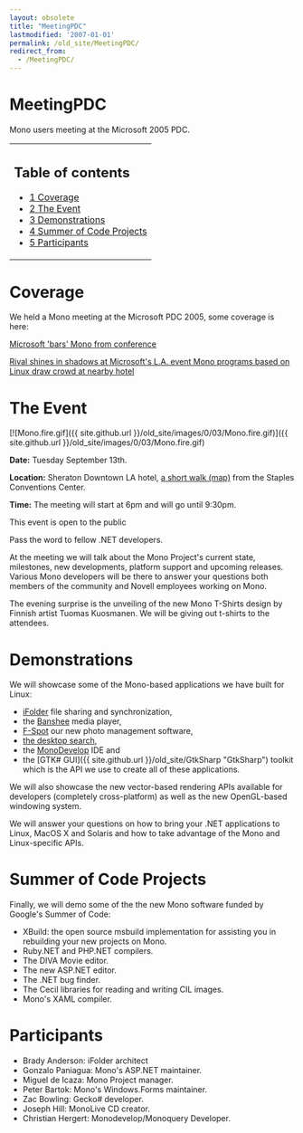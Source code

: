 ```yaml
---
layout: obsolete
title: "MeetingPDC"
lastmodified: '2007-01-01'
permalink: /old_site/MeetingPDC/
redirect_from:
  - /MeetingPDC/
---
```


MeetingPDC
==========

Mono users meeting at the Microsoft 2005 PDC.

<table>
<col width="100%" />
<tbody>
<tr class="odd">
<td align="left"><h2>Table of contents</h2>
<ul>
<li><a href="#coverage">1 Coverage</a></li>
<li><a href="#the-event">2 The Event</a></li>
<li><a href="#demonstrations">3 Demonstrations</a></li>
<li><a href="#summer-of-code-projects">4 Summer of Code Projects</a></li>
<li><a href="#participants">5 Participants</a></li>
</ul></td>
</tr>
</tbody>
</table>

Coverage
========

We held a Mono meeting at the Microsoft PDC 2005, some coverage is here:

[Microsoft 'bars' Mono from conference](http://uk.builder.com/programming/windows/0,39026618,39265898,00.htm)

[Rival shines in shadows at Microsoft's L.A. event Mono programs based on Linux draw crowd at nearby hotel](http://seattlepi.nwsource.com/business/240989_pdcmono16.html)

The Event
=========

[![Mono.fire.gif]({{ site.github.url }}/old_site/images/0/03/Mono.fire.gif)]({{ site.github.url }}/old_site/images/0/03/Mono.fire.gif)

**Date:** Tuesday September 13th.

**Location:** Sheraton Downtown LA hotel, [a short walk (map)](http://maps.google.com/maps?ll=34.046117,-118.261471&spn=0.011604,0.022464&saddr=1111+S.+Figueroa+St.,+Los+Angeles,+CA+90015&daddr=711+S+Hope+St,+Los+Angeles,+CA+90017+(Sheraton+Downtown+Los+Angeles)&hl=en) from the Staples Conventions Center.

**Time:** The meeting will start at 6pm and will go until 9:30pm.

This event is open to the public

Pass the word to fellow .NET developers.

At the meeting we will talk about the Mono Project's current state, milestones, new developments, platform support and upcoming releases. Various Mono developers will be there to answer your questions both members of the community and Novell employees working on Mono.

The evening surprise is the unveiling of the new Mono T-Shirts design by Finnish artist Tuomas Kuosmanen. We will be giving out t-shirts to the attendees.

Demonstrations
==============

We will showcase some of the Mono-based applications we have built for Linux:

-   [iFolder](http://www.ifolder.com) file sharing and synchronization,
-   the [Banshee](http://banshee-project.org) media player,
-   [F-Spot](http://www.gnome.org/projects/f-spot) our new photo management software,
-   [the desktop search](http://www.beagle-project.org),
-   the [MonoDevelop](http://www.monodevelop.com) IDE and
-   the [GTK\# GUI]({{ site.github.url }}/old_site/GtkSharp "GtkSharp") toolkit which is the API we use to create all of these applications.

We will also showcase the new vector-based rendering APIs available for developers (completely cross-platform) as well as the new OpenGL-based windowing system.

We will answer your questions on how to bring your .NET applications to Linux, MacOS X and Solaris and how to take advantage of the Mono and Linux-specific APIs.

Summer of Code Projects
=======================

Finally, we will demo some of the the new Mono software funded by Google's Summer of Code:

-   XBuild: the open source msbuild implementation for assisting you in rebuilding your new projects on Mono.
-   Ruby.NET and PHP.NET compilers.
-   The DIVA Movie editor.
-   The new ASP.NET editor.
-   The .NET bug finder.
-   The Cecil libraries for reading and writing CIL images.
-   Mono's XAML compiler.

Participants
============

-   Brady Anderson: iFolder architect
-   Gonzalo Paniagua: Mono's ASP.NET maintainer.
-   Miguel de Icaza: Mono Project manager.
-   Peter Bartok: Mono's Windows.Forms maintainer.
-   Zac Bowling: Gecko\# developer.
-   Joseph Hill: MonoLive CD creator.
-   Christian Hergert: Monodevelop/Monoquery Developer.


